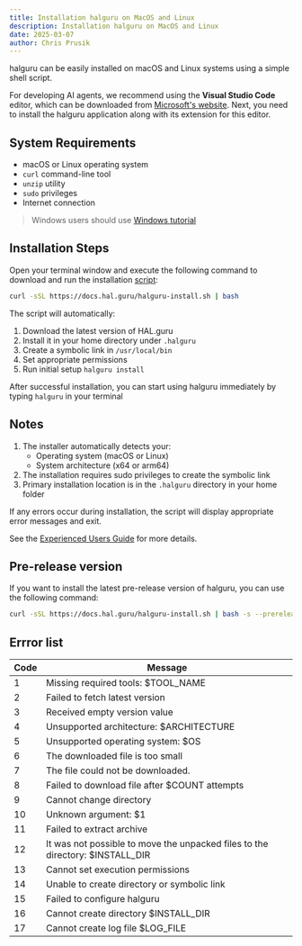 ```yaml
---
title: Installation halguru on MacOS and Linux
description: Installation halguru on MacOS and Linux
date: 2025-03-07
author: Chris Prusik
---
```


halguru can be easily installed on macOS and Linux systems using a simple shell script.

For developing AI agents, we recommend using the **Visual Studio Code** editor, which can be downloaded from [Microsoft's website](https://code.visualstudio.com/download).
Next, you need to install the halguru application along with its extension for this editor.

## System Requirements

- macOS or Linux operating system
- `curl` command-line tool
- `unzip` utility
- `sudo` privileges
- Internet connection

> Windows users should use [Windows tutorial](windows.md)

## Installation Steps

Open your terminal window and execute the following command to download and run 
the installation [script](https://docs.hal.guru/halguru-install.sh):

```bash
curl -sSL https://docs.hal.guru/halguru-install.sh | bash
```
 
The script will automatically:

1. Download the latest version of HAL.guru
2. Install it in your home directory under `.halguru`
3. Create a symbolic link in `/usr/local/bin`
4. Set appropriate permissions
5. Run initial setup `halguru install`

After successful installation, you can start using halguru immediately by typing `halguru` in your terminal

## Notes

1. The installer automatically detects your:
   * Operating system (macOS or Linux)
   * System architecture (x64 or arm64)
2. The installation requires sudo privileges to create the symbolic link
3. Primary installation location is in the `.halguru` directory in your home folder

If any errors occur during installation, the script will display appropriate error messages and exit.

See the [Experienced Users Guide](experienced-users.md) for more details.

## Pre-release version

If you want to install the latest pre-release version of halguru, you can use the following command:

```bash
curl -sSL https://docs.hal.guru/halguru-install.sh | bash -s --prerelease
```

## Errror list

| Code | Message                                                                       |
|------|-------------------------------------------------------------------------------|
| 1    | Missing required tools: $TOOL_NAME                                            |
| 2    | Failed to fetch latest version                                                |
| 3    | Received empty version value                                                  |
| 4    | Unsupported architecture: $ARCHITECTURE                                       |
| 5    | Unsupported operating system: $OS                                             |
| 6    | The downloaded file is too small                                              |
| 7    | The file could not be downloaded.                                             |
| 8    | Failed to download file after $COUNT attempts                                 |
| 9    | Cannot change directory                                                       |
| 10   | Unknown argument: $1                                                          |
| 11   | Failed to extract archive                                                     |
| 12   | It was not possible to move the unpacked files to the directory: $INSTALL_DIR |
| 13   | Cannot set execution permissions                                              |
| 14   | Unable to create directory or symbolic link                                   |
| 15   | Failed to configure halguru                                                   |
| 16   | Cannot create directory $INSTALL_DIR                                          |
| 17   | Cannot create log file $LOG_FILE                                              |
